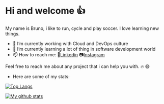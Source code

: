 # Hi and welcome :+1:

My name is Bruno, i like to run, cycle and play soccer. I love learning new things.

- 🔭 I’m currently working with Cloud and DevOps culture
- 🌱 I’m currently learning a lot of thing in software development world
- 📫 How to reach me:
  :briefcase:[Linkedin](https://www.linkedin.com/in/bruno-novo-29531364/)
                       :camera:[Instagram](https://www.instagram.com/brunocnovo)

Feel free to reach me about any project that i can help you with. :fire: :smile:

- Here are some of my stats:

[![Top Langs](https://github-readme-stats.vercel.app/api/top-langs/?username=bruno-novo-it&show_icons=true&theme=solarized-dark)](https://github.com/anuraghazra/github-readme-stats)

[![My github stats](https://github-readme-stats.vercel.app/api?username=bruno-novo-it&show_icons=true&theme=solarized-dark)](https://github.com/anuraghazra/github-readme-stats)
